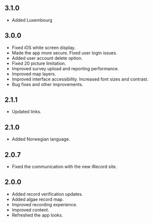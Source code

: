 ## 3.1.0

- Added Luxembourg

## 3.0.0

- Fixed iOS white screen display.
- Made the app more secure. Fixed user login issues.
- Added user account delete option.
- Fixed 20 picture limitation.
- Improved survey upload and reporting performance.
- Improved map layers.
- Improved interface accessibility. Increased font sizes and contrast.
- Bug fixes and other improvements.

## 2.1.1

- Updated links.

## 2.1.0

- Added Norwegian language.

## 2.0.7

- Fixed the communication with the new iRecord site.

## 2.0.0

- Added record verification updates.
- Added algae record map.
- Improved recording experience.
- Improved content.
- Refreshed the app looks.
